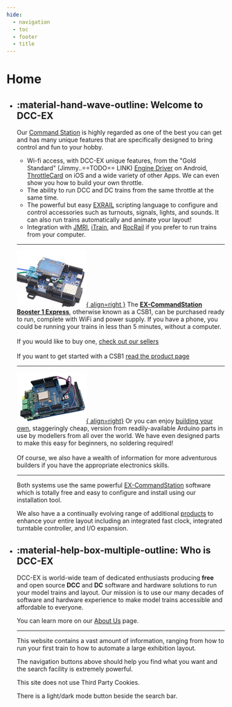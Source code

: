 ```yaml
---
hide:
  - navigation
  - toc
  - footer
  - title
---
```

<!-- This style block is to "hide" the title, it must be defined in order for MkDocs to work correctly -->
<style>
.md-content__inner h1 {
  font-size: 1px !important;
  line-height: 1px !important;
  margin: 0 !important;
  padding: 0 !important;
  height: 1px !important;
  overflow: hidden;
  color: var(--md-default-bg-color);
}
</style>

# Home

<div class="grid cards static home-top-row" markdown>

- ## :material-hand-wave-outline: Welcome to DCC-EX

    Our [Command Station](/products/01-getting-started.md) is highly regarded as one of the best you can get and has many unique features that are specifically designed to bring control and fun to your hobby.

    - Wi-fi access, with DCC-EX unique features, from the "Gold Standard" (Jimmy..==TODO== LINK) [Engine Driver](https://enginedriver.mstevetodd.com/) on Android, [ThrottleCard](https://throttlecard.com/) on iOS and a wide variety of other Apps. We can even show you how to build your own throttle.
    - The ability to run DCC and DC trains from the same throttle at the same time.
    - The powerful but easy [EXRAIL](/products/ex-commandstation/exrail/01-exrail.md) scripting language to configure and control accessories such as turnouts, signals, lights, and sounds. It can also run trains automatically and animate your layout!
    - Integration with [JMRI](https://www.jmri.org/), [iTrain](https://www.berros.eu/en/itrain/), and [RocRail](https://wiki.rocrail.net/) if you prefer to run trains from your computer.

    ---

     [![csb1](/_static/images/ex-csb1/csb1-small.png){ align=right }](/products/ex-commandstation/01-ex-csb1.md)
    The [**EX-CommandStation Booster 1 Express**](/products/ex-commandstation/01-ex-csb1.md), otherwise known as a CSB1, can be purchased ready to run, complete with WiFi and power supply. If you have a phone, you could be running your trains in less than 5 minutes, without a computer.  
    <br>
    If you would like to buy one, [check out our sellers](/purchasing/01-official-sellers.md)  
    <br>
    If you want to get started with a CSB1 [read the product page](/products/ex-commandstation/01-ex-csb1.md)

    ---

    [![diy](/_static/images/mega/mega-small.png){ align=right}](/diy/00-diy.md)
    Or you can enjoy [building your own](/diy/00-diy.md), staggeringly cheap, version from readily-available Arduino parts in use by modellers from all over the world. We have even designed parts to make this easy for beginners, no soldering required!  
    <br>
    Of course, we also have a wealth of information for more adventurous builders if you have the appropriate electronics skills.

    ---

    Both systems use the same powerful [EX-CommandStation](/products/ex-commandstation/00-overview.md) software which is totally free and easy to configure and install using our installation tool.

    We also have a a continually evolving range of additional [products](/products/00-products.md) to enhance your entire layout including an integrated fast clock, integrated turntable controller, and I/O expansion.

- ## :material-help-box-multiple-outline: Who is DCC-EX

    DCC-EX is world-wide team of dedicated enthusiasts producing **free** and open source **DCC** and **DC** software and hardware solutions to run your model trains and layout. Our mission is to use our many decades of software and hardware experience to make model trains accessible and affordable to everyone.

    You can learn more on our [About Us](/about/00-about.md) page.

    ---

    This website contains a vast amount of information, ranging from how to run your first train to how to automate a large exhibition layout.

    The navigation buttons above should help you find what you want and the search facility is extremely powerful.

    This site does not use Third Party Cookies.

    There is a light/dark mode button beside the search bar.

</div>
